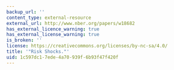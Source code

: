 ```yaml
---
backup_url: ''
content_type: external-resource
external_url: http://www.nber.org/papers/w18682
has_external_licence_warning: true
has_external_license_warning: true
is_broken: ''
license: https://creativecommons.org/licenses/by-nc-sa/4.0/
title: '"Risk Shocks."'
uid: 1c597dc1-7ede-4a70-939f-6b93f47f420f
---
```

